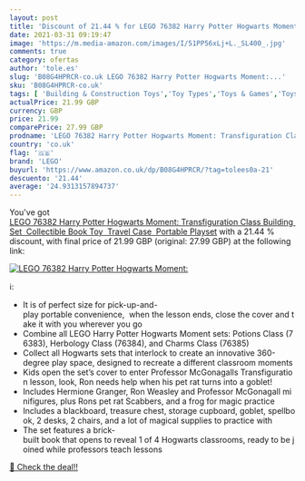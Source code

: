 ```yaml
---
layout: post
title: 'Discount of 21.44 % for LEGO 76382 Harry Potter Hogwarts Moment:'
date: 2021-03-31 09:19:47
image: 'https://m.media-amazon.com/images/I/51PP56xLj+L._SL400_.jpg'
comments: true
category: ofertas
author: 'tole.es'
slug: 'B08G4HPRCR-co.uk LEGO 76382 Harry Potter Hogwarts Moment:...'
sku: 'B08G4HPRCR-co.uk'
tags: [ 'Building & Construction Toys','Toy Types','Toys & Games','Toys Store','lego', ]
actualPrice: 21.99 GBP
currency: GBP
price: 21.99
comparePrice: 27.99 GBP
prodname: 'LEGO 76382 Harry Potter Hogwarts Moment: Transfiguration Class Building Set  Collectible Book Toy  Travel Case  Portable Playset'
country: 'co.uk'
flag: '🇬🇧'
brand: 'LEGO'
buyurl: 'https://www.amazon.co.uk/dp/B08G4HPRCR/?tag=tolees0a-21'
descuento: '21.44'
average: '24.9313157894737'
---
```


You've got [LEGO 76382 Harry Potter Hogwarts Moment: Transfiguration Class Building Set  Collectible Book Toy  Travel Case  Portable Playset](https://www.amazon.co.uk/dp/B08G4HPRCR/?tag=tolees0a-21) with a  21.44 % discount, with final price of 21.99 GBP (original: 27.99 GBP) at the following link:

[![LEGO 76382 Harry Potter Hogwarts Moment:](https://m.media-amazon.com/images/I/51PP56xLj+L._SL400_.jpg)](https://www.amazon.co.uk/dp/B08G4HPRCR/?tag=tolees0a-21)

ℹ️:

- It is of perfect size for pick-up-and-play portable convenience,  when the lesson ends, close the cover and take it with you wherever you go
- Combine all LEGO Harry Potter Hogwarts Moment sets: Potions Class (76383), Herbology Class (76384), and Charms Class (76385)
- Collect all Hogwarts sets that interlock to create an innovative 360-degree play space, designed to recreate a different classroom moments
- Kids open the set’s cover to enter Professor McGonagalls Transfiguration lesson, look, Ron needs help when his pet rat turns into a goblet!
- Includes Hermione Granger, Ron Weasley and Professor McGonagall minifigures, plus Rons pet rat Scabbers, and a frog for magic practice
- Includes a blackboard, treasure chest, storage cupboard, goblet, spellbook, 2 desks, 2 chairs, and a lot of magical supplies to practice with
- The set features a brick-built book that opens to reveal 1 of 4 Hogwarts classrooms, ready to be joined while professors teach lessons

[🛒 Check the deal!!](https://www.amazon.co.uk/dp/B08G4HPRCR/?tag=tolees0a-21)
